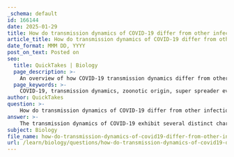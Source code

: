 ```yaml
---
_schema: default
id: 166144
date: 2025-01-29
title: How do transmission dynamics of COVID-19 differ from other infectious diseases?
article_title: How do transmission dynamics of COVID-19 differ from other infectious diseases?
date_format: MMM DD, YYYY
post_on_text: Posted on
seo:
  title: QuickTakes | Biology
  page_description: >-
    An overview of how COVID-19 transmission dynamics differ from other infectious diseases, focusing on its zoonotic origins, super spreading events, transmission modes, mathematical modeling, population density effects, and public health response.
  page_keywords: >-
    COVID-19, transmission dynamics, zoonotic origin, super spreader events, respiratory droplets, mathematical modeling, population density, public health response, infectious diseases
author: QuickTakes
question: >-
    How do transmission dynamics of COVID-19 differ from other infectious diseases?
answer: >-
    The transmission dynamics of COVID-19 exhibit several distinct characteristics that differentiate it from other infectious diseases. Here are some key aspects:\n\n1. **Zoonotic Origin**: COVID-19 is caused by the SARS-CoV-2 virus, which is zoonotic, meaning it can be transmitted from animals to humans. Approximately 70% of emerging infectious diseases are zoonotic, and the spillover of pathogens from wildlife to human populations is often driven by anthropogenic land use changes. This aspect is crucial as it highlights the interconnectedness of wildlife health and human health.\n\n2. **Super Spreader Events**: COVID-19 has been characterized by super spreading events, where a small percentage of individuals are responsible for a large proportion of infections. This phenomenon is often described by the "80/20 rule," indicating that 20% of the population may account for 80% of the disease transmission. This is particularly relevant in understanding how quickly the virus can spread in certain environments.\n\n3. **Transmission Modes**: COVID-19 primarily spreads through respiratory droplets, but it can also be transmitted via fomites (contaminated surfaces) and aerosols, especially in enclosed spaces. The survival of the virus on surfaces can vary based on environmental conditions, such as temperature and humidity, which can influence transmission dynamics. This multifaceted transmission route is not as pronounced in many other infectious diseases.\n\n4. **Mathematical Modeling**: The dynamics of COVID-19 can be effectively modeled using the SIR (Susceptible, Infectious, Recovered) model, which helps track changes in the population's compartments. The key equations governing these changes are:\n   - Change in Susceptible: $ \frac{dS}{dt} = -\beta SI $\n   - Change in Infectious: $ \frac{dI}{dt} = \beta SI - \gamma I $\n   - Change in Recovered: $ \frac{dR}{dt} = \gamma I $\n   Here, $ \beta $ represents the transmission rate, and $ \gamma $ is the recovery rate. This mathematical framework has been crucial in informing public health responses and vaccination strategies.\n\n5. **Population Density and Mobility**: The rapid global spread of COVID-19 has been facilitated by high population density and increased human mobility. Unlike many historical pandemics, the interconnectedness of the modern world through travel and trade has allowed the virus to spread quickly across borders.\n\n6. **Public Health Response**: The response to COVID-19 has involved unprecedented public health measures, including widespread testing, contact tracing, and vaccination campaigns. The dynamics of these interventions can significantly alter the course of the epidemic, which may differ from responses to other infectious diseases that have been managed with more traditional methods.\n\nIn summary, the transmission dynamics of COVID-19 are influenced by its zoonotic origins, super spreading events, multiple transmission routes, and the unique challenges posed by modern society's interconnectedness. These factors contribute to its distinct epidemiological profile compared to other infectious diseases.
subject: Biology
file_name: how-do-transmission-dynamics-of-covid19-differ-from-other-infectious-diseases.md
url: /learn/biology/questions/how-do-transmission-dynamics-of-covid19-differ-from-other-infectious-diseases
---
```


&nbsp;